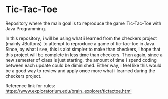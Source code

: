 # Tic-Tac-Toe
Repository where the main goal is to reproduce the game Tic-Tac-Toe with Java Programming. 

In this repository, i will be using what i learned from the checkers project (mainly JButtons) to attempt to reproduce a game of tic-tac-toe in Java. Since, by what i see, this is alot simpler to make than checkers, i hope that this project will be complete in less time than checkers. Then again, since a new semester of class is just starting, the amount of time i spend coding between each update could be diminished. Either way, i feel like this would be a good way to review and apply once more what i learned during the checkers project.

Reference link for rules:
https://www.exploratorium.edu/brain_explorer/tictactoe.html
